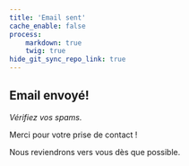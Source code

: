 ```yaml
---
title: 'Email sent'
cache_enable: false
process:
    markdown: true
    twig: true
hide_git_sync_repo_link: true
---
```


## Email envoyé!
_Vérifiez vos spams._

Merci pour votre prise de contact !

Nous reviendrons vers vous dès que possible.